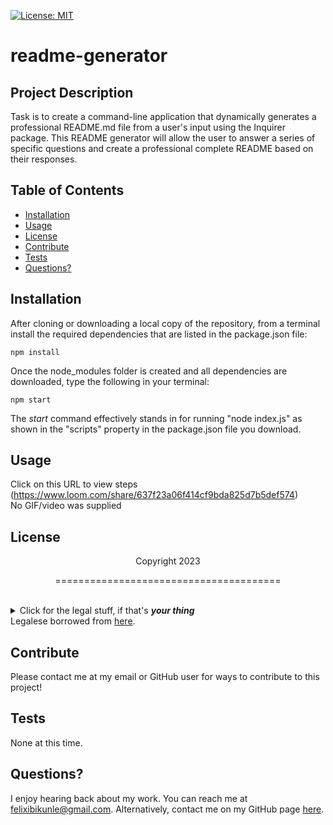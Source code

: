 [![License: MIT](https://img.shields.io/badge/License-MIT-yellow.svg)](https://opensource.org/licenses/MIT)
  # readme-generator
  ## Project Description
  Task is to create a command-line application that dynamically generates a professional README.md file from a user's input using the Inquirer package. This README generator will allow the user to answer a series of specific questions and create a professional complete README based on their responses.
  ## Table of Contents
  * [Installation](#installation)
  * [Usage](#usage)
  * [License](#license)
  * [Contribute](#contributions)
  * [Tests](#tests)
  * [Questions?](#questions)
  ## Installation
  After cloning or downloading a local copy of the repository, from a terminal install the required dependencies that are listed in the package.json file:
  ```
  npm install
  ```
  Once the node_modules folder is created and all dependencies are downloaded, type the following in your terminal:
  
  ```
  npm start
  ```
  The *start* command effectively stands in for running "node index.js" as shown in the "scripts" property in the package.json file you download.
    
  ## Usage
  Click on this URL to view  steps  (https://www.loom.com/share/637f23a06f414cf9bda825d7b5def574)<br>
  No GIF/video was supplied
  ## License
  <p align="center">Copyright 2023</p>
    <p align="center">=======================================</p><br>
    <details>
    <summary>Click for the legal stuff, if that's <em><strong>your thing</strong></em></summary>
    Copyright <YEAR> James Compagnoni

Permission is hereby granted, free of charge, to any person obtaining a copy of this software and associated documentation files (the "Software"), to deal in the Software without restriction, including without limitation the rights to use, copy, modify, merge, publish, distribute, sublicense, and/or sell copies of the Software, and to permit persons to whom the Software is furnished to do so, subject to the following conditions:

The above copyright notice and this permission notice shall be included in all copies or substantial portions of the Software.

THE SOFTWARE IS PROVIDED "AS IS", WITHOUT WARRANTY OF ANY KIND, EXPRESS OR IMPLIED, INCLUDING BUT NOT LIMITED TO THE WARRANTIES OF MERCHANTABILITY, FITNESS FOR A PARTICULAR PURPOSE AND NONINFRINGEMENT. IN NO EVENT SHALL THE AUTHORS OR COPYRIGHT HOLDERS BE LIABLE FOR ANY CLAIM, DAMAGES OR OTHER LIABILITY, WHETHER IN AN ACTION OF CONTRACT, TORT OR OTHERWISE, ARISING FROM, OUT OF OR IN CONNECTION WITH THE SOFTWARE OR THE USE OR OTHER DEALINGS IN THE SOFTWARE
    </details>
  Legalese borrowed from <a href="https://opensource.org/licenses/MIT" target="_blank">here</a>.

  ## Contribute
  Please contact me at my email or GitHub user for ways to contribute to this project!

  ## Tests
   None at this time.

  ## Questions?
  I enjoy hearing back about my work. You can reach me at felixibikunle@gmail.com.
  Alternatively, contact me on my GitHub page <a href="https://github.com/fibikunle">here</a>.
  